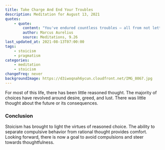 ```yaml
---
title: Take Charge And End Your Troubles
description: Meditation for August 13, 2021
quotes:
    - quote:
        content: "You've endured countless troubles — all from not letting your ruling reason do the work it was made for — enough already!"
        author: Marcus Aurelius
        source: Meditations, 9.26
last_updated_at: 2021-08-13T07:00:00
tags:
    - stoicism
    - pragmatism
categories:
    - meditation
    - stoicism
changeFreq: never
backgroundImage: https://d3iwoqnah6ycun.cloudfront.net/IMG_8067.jpg
---
```


For most of this life, there has been little reasoned thought. The majority of choices have revolved around desire, 
greed, and lust. There was little thought about the future or its consequences.

### Conclusion

Stoicism has brought to light the virtues of reasoned choice. The ability to separate compulsive behavior from rational 
thought provides comfort. Looking forward, there is now a goal to avoid compulsions and steer towards thoughtfulness.
